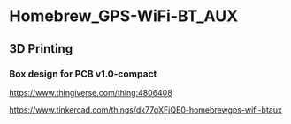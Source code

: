 # Homebrew_GPS-WiFi-BT_AUX

## 3D Printing
### Box design for PCB v1.0-compact
https://www.thingiverse.com/thing:4806408

https://www.tinkercad.com/things/dk77gXFjQE0-homebrewgps-wifi-btaux

